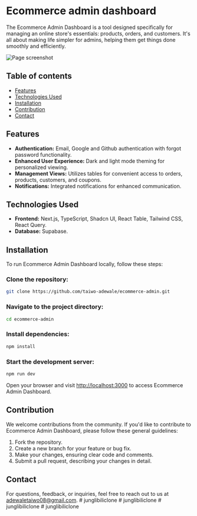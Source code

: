 # Ecommerce admin dashboard

The Ecommerce Admin Dashboard is a tool designed specifically for managing an online store's essentials: products, orders, and customers. It's all about making life simpler for admins, helping them get things done smoothly and efficiently.

![Page screenshot](https://ecommerce-admin-board.vercel.app/assets/page-screenshot.png)

## Table of contents

- [Features](#features)
- [Technologies Used](#technologies-used)
- [Installation](#installation)
- [Contribution](#contribution)
- [Contact](#contact)

## Features

- **Authentication:** Email, Google and Github authentication with forgot password functionality.
- **Enhanced User Experience:** Dark and light mode theming for personalized viewing.
- **Management Views:** Utilizes tables for convenient access to orders, products, customers, and coupons.
- **Notifications:** Integrated notifications for enhanced communication.

## Technologies Used

- **Frontend:** Next.js, TypeScript, Shadcn UI, React Table, Tailwind CSS, React Query.
- **Database:** Supabase.

## Installation

To run Ecommerce Admin Dashboard locally, follow these steps:

### Clone the repository:

```bash
git clone https://github.com/taiwo-adewale/ecommerce-admin.git
```

### Navigate to the project directory:

```bash
cd ecommerce-admin
```

### Install dependencies:

```bash
npm install
```

### Start the development server:

```bash
npm run dev
```

Open your browser and visit [http://localhost:3000](http://localhost:3000) to access Ecommerce Admin Dashboard.

## Contribution

We welcome contributions from the community. If you'd like to contribute to Ecommerce Admin Dashboard, please follow these general guidelines:

1. Fork the repository.
2. Create a new branch for your feature or bug fix.
3. Make your changes, ensuring clear code and comments.
4. Submit a pull request, describing your changes in detail.

## Contact

For questions, feedback, or inquiries, feel free to reach out to us at [adewaletaiwo08@gmail.com](mailto:adewaletaiwo08@gmail.com).
#   j u n g l i b i l i c l o n e  
 #   j u n g l i b i l i c l o n e  
 #   j u n g l i b i l i c l o n e  
 #   j u n g l i b i l i c l o n e  
 